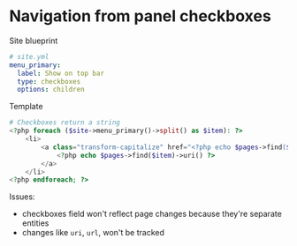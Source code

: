 # Navigation from panel checkboxes

Site blueprint

```yaml
# site.yml
menu_primary:
  label: Show on top bar
  type: checkboxes
  options: children
```

Template

```php
# Checkboxes return a string
<?php foreach ($site->menu_primary()->split() as $item): ?>
	<li>
		<a class="transform-capitalize" href="<?php echo $pages->find($item)->url() ?>">
			<?php echo $pages->find($item)->uri() ?>
		</a>
	</li>
<?php endforeach; ?>
```

Issues:

- checkboxes field won't reflect page changes because they're separate entities
- changes like `uri`, `url`, won't be tracked
